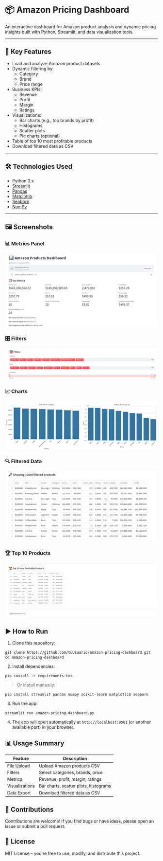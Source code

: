 # 📦 Amazon Pricing Dashboard

An interactive dashboard for Amazon product analysis and dynamic pricing insights built with Python, Streamlit, and data visualization tools.

---

## 🚀 Key Features

- Load and analyze Amazon product datasets
- Dynamic filtering by:
  - Category
  - Brand
  - Price range
- Business KPIs:
  - Revenue
  - Profit
  - Margin
  - Ratings
- Visualizations:
  - Bar charts (e.g., top brands by profit)
  - Histograms
  - Scatter plots
  - Pie charts (optional)
- Table of top 10 most profitable products
- Download filtered data as CSV

---

## 🛠 Technologies Used

- Python 3.x
- [Streamlit](https://streamlit.io/)
- [Pandas](https://pandas.pydata.org/)
- [Matplotlib](https://matplotlib.org/)
- [Seaborn](https://seaborn.pydata.org/)
- [NumPy](https://numpy.org/)

---
## 🖼 Screenshots

### 📊 Metrics Panel

![Metrics](https://github.com/juanpyR/amazon-pricing-dashboard/raw/main/Images/Metrics.png)

### 🎛 Filters

![Filters](https://github.com/juanpyR/amazon-pricing-dashboard/raw/main/Images/Filters.png)

### 📈 Charts

![Charts](https://github.com/juanpyR/amazon-pricing-dashboard/raw/main/Images/charts.png)

### 🔍 Filtered Data

![Filtered](https://github.com/juanpyR/amazon-pricing-dashboard/raw/main/Images/filtered.png)

### 🏆 Top 10 Products

![Top10](https://github.com/juanpyR/amazon-pricing-dashboard/raw/main/Images/top10.png)

## ▶️ How to Run

1. Clone this repository:

```
git clone https://github.com/tuUsuario/amazon-pricing-dashboard.git
cd amazon-pricing-dashboard
```

2. Install dependencies:

```
pip install -r requirements.txt
```

> Or install manually:

```
pip install streamlit pandas numpy scikit-learn matplotlib seaborn
```

3. Run the app:

```
streamlit run amazon-pricing-dashboard.py
```

4. The app will open automatically at `http://localhost:8501` (or another available port) in your browser.

## 📊 Usage Summary
| Feature                        | Description                          |
|-------------------------------|------------------------------------|
| File Upload                   | Upload Amazon products CSV          |
| Filters                       | Select categories, brands, price   |
| Metrics                       | Revenue, profit, margin, ratings   |
| Visualizations                | Bar charts, scatter plots, histograms |
| Data Export                   | Download filtered data as CSV      |

## 🤝 Contributions
Contributions are welcome! If you find bugs or have ideas, please open an issue or submit a pull request.

## 📄 License
MIT License – you're free to use, modify, and distribute this project.
